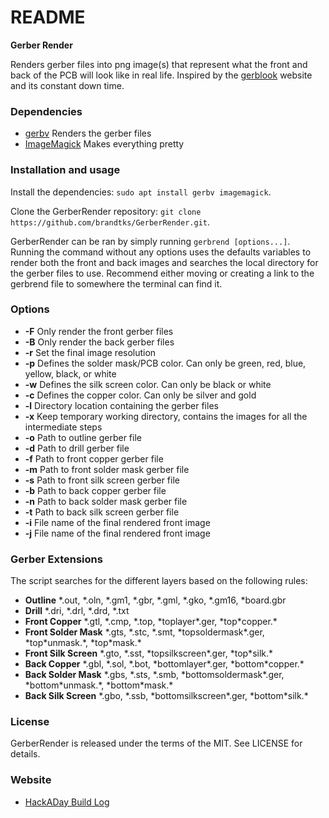 README
======
**Gerber Render**

Renders gerber files into png image(s) that represent what the front and back of the PCB will look like in real life. Inspired by the [gerblook](http://gerblook.org/) website and its constant down time.


### Dependencies
 * [gerbv](http://gerbv.geda-project.org/) Renders the gerber files
 * [ImageMagick](https://www.imagemagick.org) Makes everything pretty
 
### Installation and usage
Install the dependencies: `sudo apt install gerbv imagemagick`. 

Clone the GerberRender repository: `git clone https://github.com/brandtks/GerberRender.git`.

GerberRender can be ran by simply running `gerbrend [options...]`. Running the command without any options uses the defaults variables to render both the front and back images and searches the local directory for the gerber files to use. Recommend either moving or creating a link to the gerbrend file to somewhere the terminal can find it. 

### Options
 * __-F__ Only render the front gerber files
 * __-B__ Only render the back gerber files
 * __-r__ Set the final image resolution
 * __-p__ Defines the solder mask/PCB color. Can only be green, red, blue, yellow, black, or white
 * __-w__ Defines the silk screen color. Can only be black or white
 * __-c__ Defines the copper color. Can only be silver and gold
 * __-l__ Directory location containing the gerber files
 * __-x__ Keep temporary working directory, contains the images for all the intermediate steps
 * __-o__ Path to outline gerber file
 * __-d__ Path to drill gerber file
 * __-f__ Path to front copper gerber file
 * __-m__ Path to front solder mask gerber file
 * __-s__ Path to front silk screen gerber file
 * __-b__ Path to back copper gerber file
 * __-n__ Path to back solder mask gerber file
 * __-t__ Path to back silk screen gerber file
 * __-i__ File name of the final rendered front image
 * __-j__ File name of the final rendered front image
 
### Gerber Extensions
The script searches for the different layers based on the following rules:

 * __Outline__ \*.out, \*.oln, \*.gm1, \*.gbr, \*.gml, \*.gko, \*.gm16, \*board.gbr
 * __Drill__ \*.dri, \*.drl, \*.drd, \*.txt
 * __Front Copper__ \*.gtl, \*.cmp, \*.top, \*toplayer\*.ger, \*top\*copper.\*
 * __Front Solder Mask__ \*.gts, \*.stc, \*.smt, \*topsoldermask\*.ger, \*top\*unmask.\*, \*top\*mask.\*
 * __Front Silk Screen__ \*.gto, \*.sst, \*topsilkscreen\*.ger, \*top\*silk.\*
 * __Back Copper__ \*.gbl, \*.sol, \*.bot, \*bottomlayer\*.ger, \*bottom\*copper.\*
 * __Back Solder Mask__ \*.gbs, \*.sts, \*.smb, \*bottomsoldermask\*.ger, \*bottom\*unmask.\*, \*bottom\*mask.\*
 * __Back Silk Screen__ \*.gbo, \*.ssb, \*bottomsilkscreen\*.ger, \*bottom\*silk.\*

### License
GerberRender is released under the terms of the MIT. See LICENSE for details.

### Website
 * [HackADay Build Log]()
